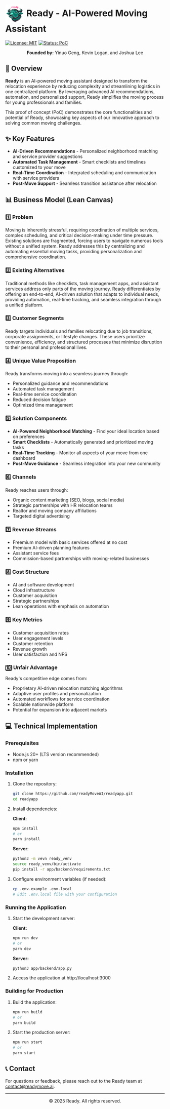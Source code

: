 # <img src="public/waterbuffalo.svg" alt="Ready Logo" width="60" height="60" align="center"> Ready - AI-Powered Moving Assistant

[![License: MIT](https://img.shields.io/badge/License-MIT-blue.svg)](https://opensource.org/licenses/MIT)
[![Status: PoC](https://img.shields.io/badge/Status-Proof%20of%20Concept-orange)](https://github.com/Ready-PoC)

<p align="center">
  <strong>Founded by:</strong> Yinuo Geng, Kevin Logan, and Joshua Lee
</p>

## 🚀 Overview

**Ready** is an AI-powered moving assistant designed to transform the relocation experience by reducing complexity and streamlining logistics in one centralized platform. By leveraging advanced AI recommendations, automation, and personalized support, Ready simplifies the moving process for young professionals and families.

This proof of concept (PoC) demonstrates the core functionalities and potential of Ready, showcasing key aspects of our innovative approach to solving common moving challenges.

## ✨ Key Features

- **AI-Driven Recommendations** - Personalized neighborhood matching and service provider suggestions
- **Automated Task Management** - Smart checklists and timelines customized to your move
- **Real-Time Coordination** - Integrated scheduling and communication with service providers
- **Post-Move Support** - Seamless transition assistance after relocation

## 📊 Business Model (Lean Canvas)

### 1️⃣ Problem
Moving is inherently stressful, requiring coordination of multiple services, complex scheduling, and critical decision-making under time pressure. Existing solutions are fragmented, forcing users to navigate numerous tools without a unified system. Ready addresses this by centralizing and automating essential moving tasks, providing personalization and comprehensive coordination.

### 2️⃣ Existing Alternatives
Traditional methods like checklists, task management apps, and assistant services address only parts of the moving journey. Ready differentiates by offering an end-to-end, AI-driven solution that adapts to individual needs, providing automation, real-time tracking, and seamless integration through a unified platform.

### 3️⃣ Customer Segments
Ready targets individuals and families relocating due to job transitions, corporate assignments, or lifestyle changes. These users prioritize convenience, efficiency, and structured processes that minimize disruption to their personal and professional lives.

### 4️⃣ Unique Value Proposition
Ready transforms moving into a seamless journey through:
- Personalized guidance and recommendations
- Automated task management
- Real-time service coordination
- Reduced decision fatigue
- Optimized time management

### 5️⃣ Solution Components
- **AI-Powered Neighborhood Matching** - Find your ideal location based on preferences
- **Smart Checklists** - Automatically generated and prioritized moving tasks
- **Real-Time Tracking** - Monitor all aspects of your move from one dashboard
- **Post-Move Guidance** - Seamless integration into your new community

### 6️⃣ Channels
Ready reaches users through:
- Organic content marketing (SEO, blogs, social media)
- Strategic partnerships with HR relocation teams
- Realtor and moving company affiliations
- Targeted digital advertising

### 7️⃣ Revenue Streams
- Freemium model with basic services offered at no cost
- Premium AI-driven planning features
- Assistant service fees
- Commission-based partnerships with moving-related businesses

### 8️⃣ Cost Structure
- AI and software development
- Cloud infrastructure
- Customer acquisition
- Strategic partnerships
- Lean operations with emphasis on automation

### 9️⃣ Key Metrics
- Customer acquisition rates
- User engagement levels
- Customer retention
- Revenue growth
- User satisfaction and NPS

### 🔟 Unfair Advantage
Ready's competitive edge comes from:
- Proprietary AI-driven relocation matching algorithms
- Adaptive user profiles and personalization
- Automated workflows for service coordination
- Scalable nationwide platform
- Potential for expansion into adjacent markets

## 💻 Technical Implementation

### Prerequisites

* Node.js 20+ (LTS version recommended)
* npm or yarn

### Installation

1. Clone the repository:
   ```bash
   git clone https://github.com/readyMoveAI/readyapp.git
   cd readyapp
   ```

2. Install dependencies:

   **Client**:
   ```bash
   npm install
   # or
   yarn install
   ```

   **Server**:
   ```bash
   python3 -m vevn ready_venv
   source ready_venv/bin/activate
   pip install -r app/backend/requirements.txt
   ```

3. Configure environment variables (if needed):
   ```bash
   cp .env.example .env.local
   # Edit .env.local file with your configuration
   ```

### Running the Application

1. Start the development server:

   **Client:**
   ```bash
   npm run dev
   # or
   yarn dev
   ```

   **Server:**
   ```bash
   python3 app/backend/app.py
   ```

2. Access the application at http://localhost:3000

### Building for Production

1. Build the application:
   ```bash
   npm run build
   # or
   yarn build
   ```

2. Start the production server:
   ```bash
   npm run start
   # or
   yarn start
   ```

## 📞 Contact

For questions or feedback, please reach out to the Ready team at [contact@readymove.ai](mailto:contact@readymove.ai).

---

<p align="center">© 2025 Ready. All rights reserved.</p>
